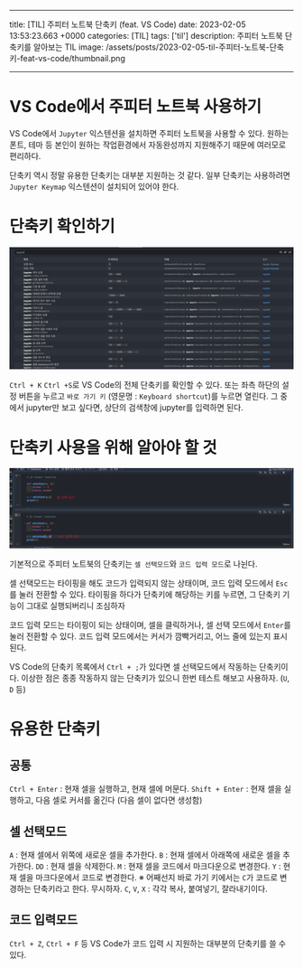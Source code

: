 

---
title: [TIL] 주피터 노트북 단축키 (feat. VS Code)
date: 2023-02-05 13:53:23.663 +0000
categories: [TIL]
tags: ['til']
description: 주피터 노트북 단축키를 알아보는 TIL
image: /assets/posts/2023-02-05-til-주피터-노트북-단축키-feat-vs-code/thumbnail.png

---

# VS Code에서 주피터 노트북 사용하기
VS Code에서 `Jupyter` 익스텐션을 설치하면 주피터 노트북을 사용할 수 있다.
원하는 폰트, 테마 등 본인이 원하는 작업환경에서 자동완성까지 지원해주기 때문에 여러모로 편리하다.

단축키 역시 정말 유용한 단축키는 대부분 지원하는 것 같다.
일부 단축키는 사용하려면 `Jupyter Keymap` 익스텐션이 설치되어 있어야 한다.

# 단축키 확인하기

![img](/assets/posts/2023-02-05-til-주피터-노트북-단축키-feat-vs-code/img0.png)


`Ctrl + K` `Ctrl +S`로 VS Code의 전체 단축키를 확인할 수 있다.
또는 좌측 하단의 설정 버튼을 누르고 `바로 가기 키` (영문명 : `Keyboard shortcut`)를 누르면 열린다.
그 중에서 jupyter만 보고 싶다면, 상단의 검색창에 jupyter를 입력하면 된다.

# 단축키 사용을 위해 알아야 할 것

![img](/assets/posts/2023-02-05-til-주피터-노트북-단축키-feat-vs-code/img1.png)

기본적으로 주피터 노트북의 단축키는 `셀 선택모드`와 `코드 입력 모드`로 나뉜다.

셀 선택모드는 타이핑을 해도 코드가 입력되지 않는 상태이며, 코드 입력 모드에서 `Esc`를 눌러 전환할 수 있다.
타이핑을 하다가 단축키에 해당하는 키를 누르면, 그 단축키 기능이 그대로 실행되버리니 조심하자

코드 입력 모드는 타이핑이 되는 상태이며, 셀을 클릭하거나, 셀 선택 모드에서 `Enter`를 눌러 전환할 수 있다.
코드 입력 모드에서는 커서가 깜빡거리고, 어느 줄에 있는지 표시된다.

VS Code의 단축키 목록에서 `Ctrl + ;`가 있다면 셀 선택모드에서 작동하는 단축키이다.
이상한 점은 종종 작동하지 않는 단축키가 있으니 한번 테스트 해보고 사용하자. (`U`, `D` 등)

# 유용한 단축키

## 공통

`Ctrl + Enter` : 현재 셀을 실행하고, 현재 셀에 머문다.
`Shift + Enter` : 현재 셀을 실행하고, 다음 셀로 커서를 옮긴다 (다음 셀이 없다면 생성함)

## 셀 선택모드
`A` : 현재 셀에서 위쪽에 새로운 셀을 추가한다.
`B` : 현재 셀에서 아래쪽에 새로운 셀을 추가한다.
`DD` : 현재 셀을 삭제한다.
`M` : 현재 셀을 코드에서 마크다운으로 변경한다.
`Y` : 현재 셀을 마크다운에서 코드로 변경한다.
※ 어째선지 바로 가기 키에서는 `C`가 코드로 변경하는 단축키라고 한다. 무시하자.
`C`, `V`, `X` : 각각 복사, 붙여넣기, 잘라내기이다.

## 코드 입력모드
`Ctrl + Z`, `Ctrl + F` 등 VS Code가 코드 입력 시 지원하는 대부분의 단축키를 쓸 수 있다.




        